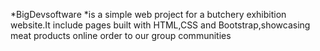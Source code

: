 *BigDevsoftware *is a simple web project for a butchery exhibition website.It include pages built with HTML,CSS and Bootstrap,showcasing meat products online order to our group communities
